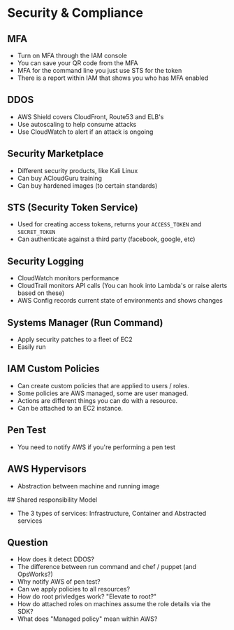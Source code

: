 # Security & Compliance

## MFA
* Turn on MFA through the IAM console
* You can save your QR code from the MFA
* MFA for the command line you just use STS for the token
* There is a report within IAM that shows you who has MFA enabled

## DDOS
* AWS Shield covers CloudFront, Route53 and ELB's
* Use autoscaling to help consume attacks
* Use CloudWatch to alert if an attack is ongoing

## Security Marketplace
* Different security products, like Kali Linux
* Can buy ACloudGuru training
* Can buy hardened images (to certain standards)

## STS (Security Token Service)
* Used for creating access tokens, returns your ```ACCESS_TOKEN``` and ```SECRET_TOKEN```
* Can authenticate against a third party (facebook, google, etc)

## Security Logging
* CloudWatch monitors performance
* CloudTrail monitors API calls (You can hook into Lambda's or raise alerts based on these)
* AWS Config records current state of environments and shows changes

## Systems Manager (Run Command)
* Apply security patches to a fleet of EC2
* Easily run

## IAM Custom Policies
* Can create custom policies that are applied to users / roles.
* Some policies are AWS managed, some are user managed.
* Actions are different things you can do with a resource.
* Can be attached to an EC2 instance.

## Pen Test
* You need to notify AWS if you're performing a pen test

## AWS Hypervisors
* Abstraction between machine and running image

## Shared responsibility Model
* The 3 types of services: Infrastructure, Container and Abstracted services

## Question

* How does it detect DDOS?
* The difference between run command and chef / puppet (and OpsWorks?)
* Why notify AWS of pen test?
* Can we apply policies to all resources?
* How do root privledges work? "Elevate to root?"
* How do attached roles on machines assume the role details via the SDK?
* What does "Managed policy" mean within AWS?
